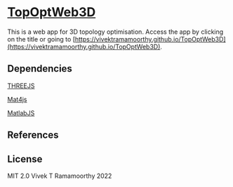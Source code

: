 # [TopOptWeb3D](https://vivektramamoorthy.github.io/TopOptWeb3D)

This is a web app for 3D topology optimisation. Access the app by clicking on the title or going to [https://vivektramamoorthy.github.io/TopOptWeb3D](https://vivektramamoorthy.github.io/TopOptWeb3D).

## Dependencies 
[THREEJS](https://threejs.org)

[Mat4js](https://github.com/KovacsGG/mat4js)

[MatlabJS](https://VivekTRamamoorthy.github.io/MatlabJS)

## References


## License
MIT 2.0 Vivek T Ramamoorthy 2022
